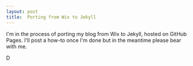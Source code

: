 ```yaml
---
layout: post
title:  Porting from Wix to Jekyll
---
```

 
 I'm in the process of porting my blog from Wix to Jekyll, hosted on GitHub Pages. I'll post a how-to once I'm done but in the meantime please bear with me.
 
 D
